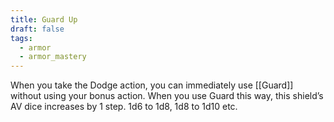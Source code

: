```yaml
---
title: Guard Up
draft: false
tags:
  - armor
  - armor_mastery
---
```

When you take the Dodge action, you can immediately use [[Guard]] without using your bonus action. When you use Guard this way, this shield’s AV dice increases by 1 step. 1d6 to 1d8, 1d8 to 1d10 etc. 